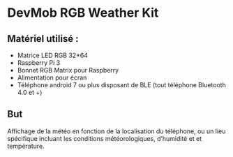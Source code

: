 # DevMob RGB Weather Kit

## Matériel utilisé : 
- Matrice LED RGB 32*64
- Raspberry Pi 3
- Bonnet RGB Matrix pour Raspberry
- Alimentation pour écran
- Téléphone android 7 ou plus disposant de BLE (tout téléphone Bluetooth 4.0 et +)

## But
Affichage de la météo en fonction de la localisation du téléphone, ou un lieu spécifique incluant les conditions météorologiques, d’humidité et et température.

